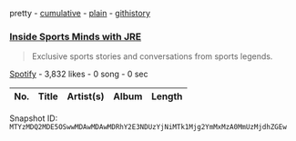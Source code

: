 pretty - [cumulative](/playlists/cumulative/37i9dQZF1DXa8nzolwWuPH.md) - [plain](/playlists/plain/37i9dQZF1DXa8nzolwWuPH) - [githistory](https://github.githistory.xyz/mackorone/spotify-playlist-archive/blob/main/playlists/plain/37i9dQZF1DXa8nzolwWuPH)

### [Inside Sports Minds with JRE](https://open.spotify.com/playlist/37i9dQZF1DXa8nzolwWuPH)

> Exclusive sports stories and conversations from sports legends.

[Spotify](https://open.spotify.com/user/spotify) - 3,832 likes - 0 song - 0 sec

| No. | Title | Artist(s) | Album | Length |
|---|---|---|---|---|

Snapshot ID: `MTYzMDQ2MDE5OSwwMDAwMDAwMDRhY2E3NDUzYjNiMTk1Mjg2YmMxMzA0MmUzMjdhZGEw`
